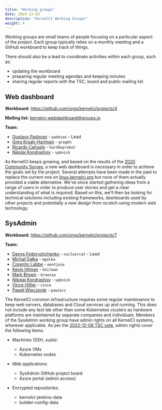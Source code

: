 ```yaml
---
title: "Working groups"
date: 2024-12-03
description: "KernelCI Working Groups"
weight: 4
---
```


Working groups are small teams of people focusing on a particular aspect of the
project.  Each group typically relies on a monthly meeting and a GitHub
workboard to keep track of things.

There should also be a lead to coordinate activities within each group, such
as:

* updating the workboard
* preparing regular meeting agendas and keeping minutes
* sharing regular reports with the TSC, board and public mailing list

## Web dashboard

**Workboard:** https://github.com/orgs/kernelci/projects/4

**Mailing list:** [kernelci-webdashboard@groups.io](mailto:<kernelci-webdashboard@groups.io>)

**Team:**

* [Gustavo Padovan](mailto:<gustavo.padovan@collabora.com>) - `padovan` - Lead
* [Greg Kroah-Hartman](mailto:<gregkh@linuxfoundation.org>) - `gregkh`
* [Ricardo Cañuelo](mailto:<ricardo.canuelo@collabora.com>) - `hardboprobot`
* [Nikolai Kondrashov](mailto:<spbnick@gmail.com>) - `spbnick`

As KernelCI keeps growing, and based on the results of the [2020 Community
Survey](http://localhost:1313/blog/posts/2020/07/09/), a new web dashboard is
necessary in order to achieve the goals set by the project.  Several attempts
have been made in the past to replace the current one on
[linux.kernelci.org](https://linux.kernelci.org) but none of them actually
provided a viable alternative.  We've since started gathering ideas from a
range of users in order to produce user stories and get a clear understanding
of what is required.  Based on this, we'll then be looking for technical
solutions including existing frameworks, dashboards used by other projects and
potentially a new design from scratch using modern web technology.

## SysAdmin

**Workboard:** https://github.com/orgs/kernelci/projects/7

**Team:**

* [Denys Fedoryshchenko](mailto:<denys.f@collabora.com>) - `nuclearcat` - Lead
* [Michał Gałka](mailto:<galka.michal@gmail.com>) - `mgalka`
* [Corentin Labbe](mailto:<clabbe@baylibre.com>) - `montjoie`
* [Kevin Hilman](mailto:<khilman@baylibre.com>) - `khilman`
* [Mark Brown](mailto:<broonie@kernel.org>) - `broonie`
* [Nikolai Kondrashov](mailto:<spbnick@gmail.com>) - `spbnick`
* [Vince Hillier](mailto:<vince@revenni.com>) - `vince`
* [Paweł Wieczorek](mailto:<pawiecz@collabora.com>) - `pawiecz`

The KernelCI common infrastructure requires some regular maintenance to keep
web servers, databases and Cloud services up and running.  This does not
include any test lab other than some Kubernetes clusters as hardware platforms
are maintained by separate companies and individuals.  Members of the SysAdmin
working group have admin rights on all KernelCI systems, wherever applicable.
As per the [2022-12-08 TSC vote](/org/tsc/votes/#2022-12-08), admin rights
cover the following items:

* Machines (SSH, sudo):
  * Azure VMs
  * Kubernetes nodes

* Web applications:
  * SysAdmin GitHub project board
  * Azure portal (admin access)
* Encrypted repositories:
  * kernelci-jenkins-data
  * builder-config-data
